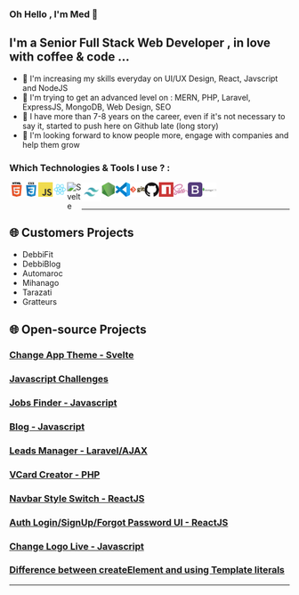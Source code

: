 ### Oh Hello , I'm Med 👋

## I'm a Senior Full Stack Web Developer , in love with coffee & code ... 

- 🚀 I'm increasing my skills everyday on UI/UX Design, React, Javscript and NodeJS
- 📖 I'm trying to get an advanced level on : MERN, PHP, Laravel, ExpressJS, MongoDB, Web Design, SEO
- 💪 I have more than 7-8 years on the career, even if it's not necessary to say it, started to push here on Github late (long story)
- 🤝 I'm looking forward to know people more, engage with companies and help them grow

### Which Technologies & Tools I use ? :

<img align="left" alt="HTML5" width="26px" src="https://raw.githubusercontent.com/github/explore/80688e429a7d4ef2fca1e82350fe8e3517d3494d/topics/html/html.png" />
<img align="left" alt="CSS3" width="26px" src="https://raw.githubusercontent.com/github/explore/80688e429a7d4ef2fca1e82350fe8e3517d3494d/topics/css/css.png" />
<img align="left" alt="JavaScript" width="26px" src="https://raw.githubusercontent.com/github/explore/80688e429a7d4ef2fca1e82350fe8e3517d3494d/topics/javascript/javascript.png" />
<img align="left" alt="React" width="26px" src="https://raw.githubusercontent.com/github/explore/80688e429a7d4ef2fca1e82350fe8e3517d3494d/topics/react/react.png" />
<img align="left" alt="Svelte" width="26px" src="https://github.com/sveltejs/branding/blob/master/svelte-logo.png" />
<img align="left" alt="TailwindCSS" width="35px" src="https://raw.githubusercontent.com/github/explore/80688e429a7d4ef2fca1e82350fe8e3517d3494d/topics/tailwind/tailwind.png" />
<img align="left" alt="Node.js" width="26px" src="https://raw.githubusercontent.com/github/explore/80688e429a7d4ef2fca1e82350fe8e3517d3494d/topics/nodejs/nodejs.png" />

<img align="left" alt="Visual Studio Code" width="26px" src="https://raw.githubusercontent.com/github/explore/80688e429a7d4ef2fca1e82350fe8e3517d3494d/topics/visual-studio-code/visual-studio-code.png" />
<img align="left" alt="Git" width="26px" src="https://raw.githubusercontent.com/github/explore/80688e429a7d4ef2fca1e82350fe8e3517d3494d/topics/git/git.png" />
<img align="left" alt="GitHub" width="26px" src="https://raw.githubusercontent.com/github/explore/78df643247d429f6cc873026c0622819ad797942/topics/github/github.png" />
<img align="left" alt="npm" width="26px" src="https://raw.githubusercontent.com/github/explore/80688e429a7d4ef2fca1e82350fe8e3517d3494d/topics/npm/npm.png" />
<img align="left" alt="Sass" width="26px" src="https://raw.githubusercontent.com/github/explore/80688e429a7d4ef2fca1e82350fe8e3517d3494d/topics/sass/sass.png" />
<img align="left" alt="bootstap" width="26px" src="https://raw.githubusercontent.com/github/explore/80688e429a7d4ef2fca1e82350fe8e3517d3494d/topics/bootstrap/bootstrap.png" />

<img align="left" alt="MongoDB" width="26px" src="https://raw.githubusercontent.com/github/explore/80688e429a7d4ef2fca1e82350fe8e3517d3494d/topics/mongodb/mongodb.png" />


<br />
<br />

---

## 🌐 Customers Projects 

- DebbiFit
- DebbiBlog
- Automaroc
- Mihanago
- Tarazati
- Gratteurs

## 🌐 Open-source Projects

### [Change App Theme - Svelte](https://github.com/medredakamal/kam-svelte-changetheme)
### [Javascript Challenges](https://github.com/medredakamal/kam-js-challenges)
### [Jobs Finder - Javascript](https://github.com/medredakamal/kam-jobsfinder-api)
### [Blog - Javascript](https://github.com/medredakamal/kam-blog-js)
### [Leads Manager - Laravel/AJAX](https://github.com/medredakamal/kam-leadsmanager-laravel)
### [VCard Creator - PHP](https://github.com/medredakamal/kamvcard)
### [Navbar Style Switch - ReactJS](https://github.com/medredakamal/kam-react-switch-navbar-style)
### [Auth Login/SignUp/Forgot Password UI - ReactJS](https://github.com/medredakamal/kam-react-auth-ui)
### [Change Logo Live - Javascript](https://github.com/medredakamal/kam-changelogo-live)
### [Difference between createElement and using Template literals](https://github.com/medredakamal/kam-js-template-literals)


---
